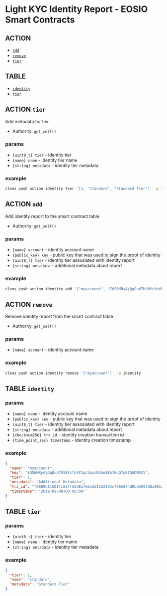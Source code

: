 # Light KYC Identity Report - EOSIO Smart Contracts

## ACTION

- [`add`](#action-add)
- [`remove`](#action-remove)
- [`tier`](#action-tier)

## TABLE

- [`identity`](#identity-table)
- [`tier`](#tier-table)

## ACTION `tier`

Add metadata for tier

- Authority: `get_self()`

### params

- `{uint8_t} tier` - identity tier
- `{name} name` - identity tier name
- `{string} metadata` - identity tier metadata

### example

```bash
cleos push action identity tier '[1, "standard", "Standard Tier"]' -p identity
```

## ACTION `add`

Add identity report to the smart contract table

- Authority: `get_self()`

### params

- `{name} account` - identity account name
- `{public_key} key` - public key that was used to sign the proof of identity
- `{uint8_t} tier` - identity tier assosiated with identity report
- `{string} metadata` - additional metadata about report

### example

```bash
cleos push action identity add '["myaccount", "EOS6MRyAjQq8ud7hVNYcfnVPJqcVpscN5So8BhtHuGYqET5GDW5CV", 1, "Additional Metadata"]' -p identity
```

## ACTION `remove`

Remove identity report from the smart contract table

- Authority: `get_self()`

### params

- `{name} account` - identity account name

### example

```bash
cleos push action identity remove '["myaccount"]' -p identity
```

## TABLE `identity`

### params

- `{name} name` - identity account name
- `{public_key} key` - public key that was used to sign the proof of identity
- `{uint8_t} tier` - identity tier assosiated with identity report
- `{string} metadata` - additional metadata about report
- `{checksum256} trx_id` - identity creation transaction id
- `{time_point_sec} timestamp` - identity creation timestamp

### example

```json
{
  "name": "myaccount",
  "key": "EOS6MRyAjQq8ud7hVNYcfnVPJqcVpscN5So8BhtHuGYqET5GDW5CV",
  "tier": 1,
  "metadata": "Additional Metadata",
  "trx_id": "f0889d11501fc83ff52d8af62e2d1552193c728e874d9bb559f30a0012deee3e",
  "timestamp": "2019-09-09T00:00:00"
}
```

## TABLE `tier`

### params

- `{uint8_t} tier` - identity tier
- `{name} name` - identity tier name
- `{string} metadata` - identity tier metadata

### example

```json
{
  "tier": 1,
  "name": "standard",
  "metadata": "Standard Tier"
}
```